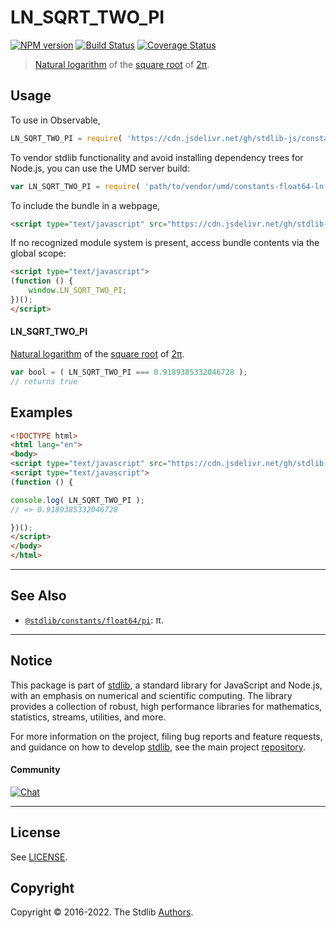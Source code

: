 <!--

@license Apache-2.0

Copyright (c) 2018 The Stdlib Authors.

Licensed under the Apache License, Version 2.0 (the "License");
you may not use this file except in compliance with the License.
You may obtain a copy of the License at

   http://www.apache.org/licenses/LICENSE-2.0

Unless required by applicable law or agreed to in writing, software
distributed under the License is distributed on an "AS IS" BASIS,
WITHOUT WARRANTIES OR CONDITIONS OF ANY KIND, either express or implied.
See the License for the specific language governing permissions and
limitations under the License.

-->

# LN_SQRT_TWO_PI

[![NPM version][npm-image]][npm-url] [![Build Status][test-image]][test-url] [![Coverage Status][coverage-image]][coverage-url] <!-- [![dependencies][dependencies-image]][dependencies-url] -->

> [Natural logarithm][@stdlib/math/base/special/ln] of the [square root][@stdlib/math/base/special/sqrt] of [2π][@stdlib/constants/float64/pi].



<section class="usage">

## Usage

To use in Observable,

```javascript
LN_SQRT_TWO_PI = require( 'https://cdn.jsdelivr.net/gh/stdlib-js/constants-float64-ln-sqrt-two-pi@umd/browser.js' )
```

To vendor stdlib functionality and avoid installing dependency trees for Node.js, you can use the UMD server build:

```javascript
var LN_SQRT_TWO_PI = require( 'path/to/vendor/umd/constants-float64-ln-sqrt-two-pi/index.js' )
```

To include the bundle in a webpage,

```html
<script type="text/javascript" src="https://cdn.jsdelivr.net/gh/stdlib-js/constants-float64-ln-sqrt-two-pi@umd/browser.js"></script>
```

If no recognized module system is present, access bundle contents via the global scope:

```html
<script type="text/javascript">
(function () {
    window.LN_SQRT_TWO_PI;
})();
</script>
```

#### LN_SQRT_TWO_PI

[Natural logarithm][@stdlib/math/base/special/ln] of the [square root][@stdlib/math/base/special/sqrt] of [2π][@stdlib/constants/float64/pi].

```javascript
var bool = ( LN_SQRT_TWO_PI === 0.9189385332046728 );
// returns true
```

</section>

<!-- /.usage -->

<section class="examples">

## Examples

<!-- TODO: better example -->

<!-- eslint no-undef: "error" -->

```html
<!DOCTYPE html>
<html lang="en">
<body>
<script type="text/javascript" src="https://cdn.jsdelivr.net/gh/stdlib-js/constants-float64-ln-sqrt-two-pi@umd/browser.js"></script>
<script type="text/javascript">
(function () {

console.log( LN_SQRT_TWO_PI );
// => 0.9189385332046728

})();
</script>
</body>
</html>
```

</section>

<!-- /.examples -->

<!-- C interface documentation. -->



<!-- Section for related `stdlib` packages. Do not manually edit this section, as it is automatically populated. -->

<section class="related">

* * *

## See Also

-   <span class="package-name">[`@stdlib/constants/float64/pi`][@stdlib/constants/float64/pi]</span><span class="delimiter">: </span><span class="description">π.</span>

</section>

<!-- /.related -->

<!-- Section for all links. Make sure to keep an empty line after the `section` element and another before the `/section` close. -->


<section class="main-repo" >

* * *

## Notice

This package is part of [stdlib][stdlib], a standard library for JavaScript and Node.js, with an emphasis on numerical and scientific computing. The library provides a collection of robust, high performance libraries for mathematics, statistics, streams, utilities, and more.

For more information on the project, filing bug reports and feature requests, and guidance on how to develop [stdlib][stdlib], see the main project [repository][stdlib].

#### Community

[![Chat][chat-image]][chat-url]

---

## License

See [LICENSE][stdlib-license].


## Copyright

Copyright &copy; 2016-2022. The Stdlib [Authors][stdlib-authors].

</section>

<!-- /.stdlib -->

<!-- Section for all links. Make sure to keep an empty line after the `section` element and another before the `/section` close. -->

<section class="links">

[npm-image]: http://img.shields.io/npm/v/@stdlib/constants-float64-ln-sqrt-two-pi.svg
[npm-url]: https://npmjs.org/package/@stdlib/constants-float64-ln-sqrt-two-pi

[test-image]: https://github.com/stdlib-js/constants-float64-ln-sqrt-two-pi/actions/workflows/test.yml/badge.svg?branch=v0.0.8
[test-url]: https://github.com/stdlib-js/constants-float64-ln-sqrt-two-pi/actions/workflows/test.yml?query=branch:v0.0.8

[coverage-image]: https://img.shields.io/codecov/c/github/stdlib-js/constants-float64-ln-sqrt-two-pi/main.svg
[coverage-url]: https://codecov.io/github/stdlib-js/constants-float64-ln-sqrt-two-pi?branch=main

<!--

[dependencies-image]: https://img.shields.io/david/stdlib-js/constants-float64-ln-sqrt-two-pi.svg
[dependencies-url]: https://david-dm.org/stdlib-js/constants-float64-ln-sqrt-two-pi/main

-->

[chat-image]: https://img.shields.io/gitter/room/stdlib-js/stdlib.svg
[chat-url]: https://gitter.im/stdlib-js/stdlib/

[stdlib]: https://github.com/stdlib-js/stdlib

[stdlib-authors]: https://github.com/stdlib-js/stdlib/graphs/contributors

[umd]: https://github.com/umdjs/umd
[es-module]: https://developer.mozilla.org/en-US/docs/Web/JavaScript/Guide/Modules

[deno-url]: https://github.com/stdlib-js/constants-float64-ln-sqrt-two-pi/tree/deno
[umd-url]: https://github.com/stdlib-js/constants-float64-ln-sqrt-two-pi/tree/umd
[esm-url]: https://github.com/stdlib-js/constants-float64-ln-sqrt-two-pi/tree/esm
[branches-url]: https://github.com/stdlib-js/constants-float64-ln-sqrt-two-pi/blob/main/branches.md

[stdlib-license]: https://raw.githubusercontent.com/stdlib-js/constants-float64-ln-sqrt-two-pi/main/LICENSE

[@stdlib/math/base/special/ln]: https://github.com/stdlib-js/math-base-special-ln/tree/umd

[@stdlib/math/base/special/sqrt]: https://github.com/stdlib-js/math-base-special-sqrt/tree/umd

<!-- <related-links> -->

[@stdlib/constants/float64/pi]: https://github.com/stdlib-js/constants-float64-pi/tree/umd

<!-- </related-links> -->

</section>

<!-- /.links -->
